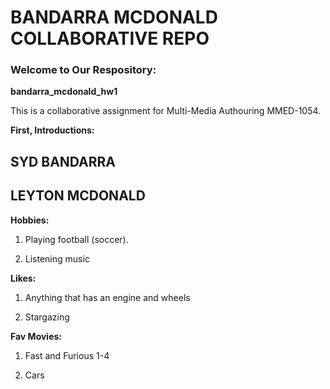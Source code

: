 # BANDARRA MCDONALD COLLABORATIVE REPO
### Welcome to Our Respository:

**bandarra_mcdonald_hw1**

 This is a collaborative assignment for Multi-Media Authouring MMED-1054.

 **First, Introductions:**
 ## SYD BANDARRA




## LEYTON MCDONALD



**Hobbies:**
1. Playing football (soccer).

2. Listening music

**Likes:**
1. Anything that has an engine and wheels

2. Stargazing

**Fav Movies:**
1. Fast and Furious 1-4

2. Cars 


